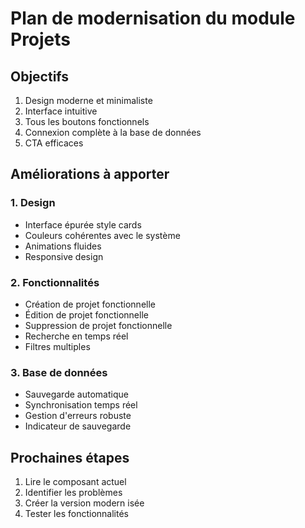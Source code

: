 # Plan de modernisation du module Projets

## Objectifs

1. Design moderne et minimaliste
2. Interface intuitive 
3. Tous les boutons fonctionnels
4. Connexion complète à la base de données
5. CTA efficaces

## Améliorations à apporter

### 1. Design
- Interface épurée style cards
- Couleurs cohérentes avec le système
- Animations fluides
- Responsive design

### 2. Fonctionnalités
- Création de projet fonctionnelle
- Édition de projet fonctionnelle
- Suppression de projet fonctionnelle
- Recherche en temps réel
- Filtres multiples

### 3. Base de données
- Sauvegarde automatique
- Synchronisation temps réel
- Gestion d'erreurs robuste
- Indicateur de sauvegarde

## Prochaines étapes

1. Lire le composant actuel
2. Identifier les problèmes
3. Créer la version modern isée
4. Tester les fonctionnalités
